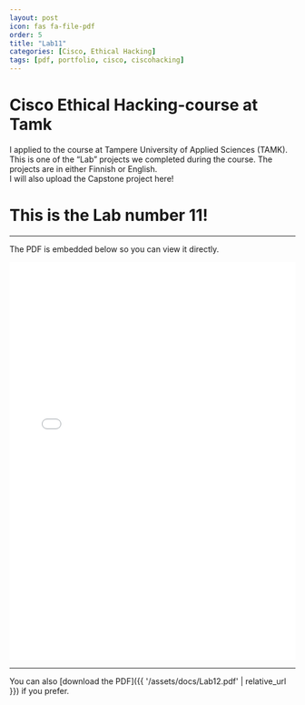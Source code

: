 ```yaml
---
layout: post
icon: fas fa-file-pdf
order: 5
title: "Lab11"
categories: [Cisco, Ethical Hacking]
tags: [pdf, portfolio, cisco, ciscohacking]
---
```


# Cisco Ethical Hacking-course at Tamk

I applied to the course at Tampere University of Applied Sciences (TAMK).  
This is one of the “Lab” projects we completed during the course. The projects are in either Finnish or English.  
I will also upload the Capstone project here!

# This is the Lab number 11!

---

The PDF is embedded below so you can view it directly.

<iframe src="{{ '/assets/docs/Lab12.pdf' | relative_url }}" width="100%" height="700px" style="border:none;"></iframe>

---

You can also [download the PDF]({{ '/assets/docs/Lab12.pdf' | relative_url }}) if you prefer.
